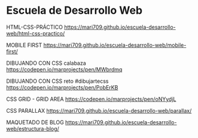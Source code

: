# Escuela de Desarrollo Web

HTML-CSS-PRÁCTICO https://mari709.github.io/escuela-desarrollo-web/html-css-practico/

MOBILE FIRST https://mari709.github.io/escuela-desarrollo-web/mobile-first/

DIBUJANDO CON CSS calabaza https://codepen.io/marprojects/pen/MWbrdmq

DIBUJANDO CON CSS reto #dibujartecss https://codepen.io/marprojects/pen/PobErKB

CSS GRID - GRID AREA https://codepen.io/marprojects/pen/oNYydjL

CSS PARALLAX https://mari709.github.io/escuela-desarrollo-web/parallax/

MAQUETADO DE BLOG https://mari709.github.io/escuela-desarrollo-web/estructura-blog/
